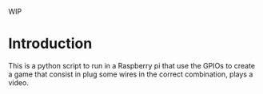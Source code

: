 WIP

# Introduction
This is a python script to run in a Raspberry pi that use the GPIOs to create a game that consist in plug some wires  in the correct combination, plays a video.
